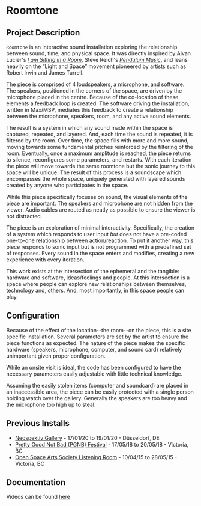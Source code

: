 # Roomtone

## Project Description
`Roomtone` is an interactive sound installation exploring the relationship between sound, time, and physical space. It was directly inspired by Alvan Lucier's *[I am Sitting in a Room](https://en.wikipedia.org/wiki/I_Am_Sitting_in_a_Room)*, Steve Reich's *[Pendulum Music](https://en.wikipedia.org/wiki/Pendulum_Music)*, and leans heavily on the “Light and Space” movement pioneered by artists such as Robert Irwin and James Turrell. 

The piece is comprised of 4 loudspeakers, a microphone, and software. The speakers, positioned in the corners of the space, are driven by the microphone placed in the centre. Because of the co-location of these elements a feedback loop is created. The software driving the installation, written in Max/MSP, mediates this feedback to create a relationship between the microphone, speakers, room, and any active sound elements. 

The result is a system in which any sound made within the space is captured, repeated, and layered. And, each time the sound is repeated, it is filtered by the room. Over time, the space fills with more and more sound, moving towards some fundamental pitches reinforced by the filtering of the room. Eventually, once a maximum amplitude is reached, the piece returns to silence, reconfigures some parameters, and restarts. With each iteration the piece will move towards the same roomtone but the sonic journey to this space will be unique. The result of this process is a soundscape which encompasses the whole space, uniquely generated with layered sounds created by anyone who participates in the space.

While this piece specifically focuses on sound, the visual elements of the piece are important. The speakers and microphone are not hidden from the viewer. Audio cables are routed as neatly as possible to ensure the viewer is not distracted.    

The piece is an exploration of minimal interactivity. Specifically, the creation of a system which responds to user input *but* does not have a pre-coded one-to-one relationship between action/reaction. To put it another way, this piece responds to sonic input but is not programmed with a predefined set of responses. Every sound in the space enters and modifies, creating a new experience with every iteration.

This work exists at the intersection of the ephemeral and the tangible: hardware and software, ideas/feelings and people. At this intersection is a space where people can explore new relationships between themselves, technology and, others. And, most importantly, in this space people can play.

## Configuration
Because of the effect of the location--the room--on the piece, this is a site specific installation. Several parameters are set by the artist to ensure the piece functions as expected. The nature of the piece makes the specific hardware (speakers, microphone, computer, and sound card) relatively unimportant given proper configuration.

While an onsite visit is ideal, the code has been configured to have the necessary parameters easily adjustable with little technical knowledge.

Assuming the easily stolen items (computer and soundcard) are placed in an inaccessible area, the piece can be easily protected with a single person holding watch over the gallery. Generally the speakers are too heavy and the microphone too high up to steal.

## Previous Installs
* [Neospektiv Gallery](http://neospektiv.de/) - 17/01/20 to 19/01/20 - Düsseldorf, DE
* [Pretty Good Not Bad (PGNB) Festival](https://prettygoodnotbad.ca/artists/steven-bjornson/) - 17/05/18 to 20/05/18 - Victoria, BC
* [Open Space Arts Society Listening Room](http://openspace.ca/GuestHouse) - 10/04/15 to 28/05/15 - Victoria, BC

## Documentation
Videos can be found [here](https://vimeo.com/album/3265316)